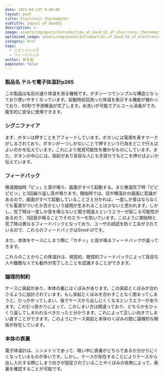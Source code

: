 ```yaml
---
date: 2021-04-22T 9:00:00
layout: post
title: Electronic thermometer
subtitle: Impact of GoodUI
description: >-
image: assets/img/posts/Introduction_of_Good_UI_of_electronic_thermometer_that_I_found/image1.jpg
optimized_image: assets/img/posts/Introduction_of_Good_UI_of_electronic_thermometer_that_I_found/image1_resized_thumbnail.jpg
category: Post
tags: 
  - シグニファイア
  - フィードバック
author: 耳木兎
paginate: false
---
```


### 製品名 テルモ電子体温計p265
この製品は名前の通り体温を測る機械です。ボタン一つでシンプルな構造となっており使いやすくなっています。起動時前回測った体温を表示する機能が備わっており、60秒で予測検温が完了します。水洗いが可能でアルコール消毒ができ、衛生的に安全に使用できます。

### シグニファイア
まず、ボタンは押すことをアフォードしています。ボタンには電源を表すマークがしるされており、ボタンが一つしかないことで押すという行為をどこで行えばよいのかを伝えています。これにより発見可能性を確かなものにしています。また、ボタンの中心には、突起があり盲目な人にも手探りでもどこを押せばよいか伝えています。

### フィードバック
検温開始時「ピッ」と音が鳴り、画面がすべて起動する。また検温完了時「ピピピピッ」と3回繰り返し音が鳴ります。開始時では、目が検温計の画面に意識があるので、画面がすべて起動していることさえ分かれば、一度しか音はならなくても電源がついたか否かという疑問が生まれることは少ないと思われます。しかし、完了時は一度しか音を鳴らないと聞き間違えというエラーが起こる可能性があるので、3回音が鳴ることでそのエラーを防いでいます。このように開始時と完了時は異なるフィードバックとなっており、ユーザの誤認を防ぐ工夫がされているので、これらのフィードバックはGood
UIです。

また、本体をケースにしまう際に「カチッ」と音が鳴るフィードバックが返ってきます。

これらのことからこの体温計は、視覚的、聴覚的フィードバックによって盲目な人や難聴な人でも動作が完了したことを認識することができます。

### 論理的制約
ケースに突起があり、本体の裏にはくぼみがあります。この突起とくぼみが合わさるように設計されています。もし突起とくぼみを合わすことなく閉まってしまうと、ひっかかってしまい、後でケースから出しにくくなるというエラーがあります。この引っ掛かりによって、このしまい方は間違っており、どちらかをひっくり返してしまわれるべきだったと分かります。これによって正しい向きでしまい直すことができます。このようにケース突起と本体のくぼみの間に論理的な関係が存在しています。

### 本体の表裏
 電子体温計は、シンメトリであって、暗い中に表裏がどちらであるか分かりにくくなっているものが多いです。しかし、ケースが存在することによりケースから出し入れする際にしまう向きが固定されていることやくぼみの有無によって、表裏を確認することが可能です。
